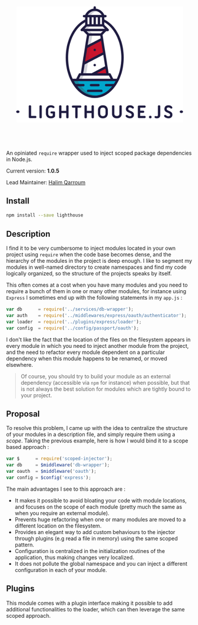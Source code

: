 <br/><br/>
<h1 align="center">
 <img width="450" src="lighthouse.png" />
</h1>
<br/><br/>

An opiniated `require` wrapper used to inject scoped package dependencies in Node.js.

Current version: **1.0.5**

Lead Maintainer: [Halim Qarroum](mailto:hqm.post@gmail.com)

## Install

```bash
npm install --save lighthouse
```

## Description

I find it to be very cumbersome to inject modules located in your own project using `require` when the code base becomes dense, and the hierarchy of the modules in the project is deep enough. I like to segment my modules in well-named directory to create namespaces and find my code logically organized, so the structure of the projects speaks by itself.

This often comes at a cost when you have many modules and you need to require a bunch of them in one or many other modules, for instance using `Express` I sometimes end up with the following statements in my `app.js` :

```javascript
var db      = require('../services/db-wrapper');
var auth    = require('../middlewares/express/oauth/authenticator');
var loader  = require('../plugins/express/loader');
var config  = require('../config/passport/oauth');
```

I don't like the fact that the location of the files on the filesystem appears in every module in which you need to inject another module from the project, and the need to refactor every module dependent on a particular dependency when this module happens to be renamed, or moved elsewhere.

> Of course, you should try to build your module as an external dependency (accessible via `npm` for instance) when possible, but that is not always the best solution for modules which are tightly bound to your project.

## Proposal

To resolve this problem, I came up with the idea to centralize the structure of your modules in a description file, and simply require them using a *scope*. Taking the previous example, here is how I would bind it to a scope based approach :

```javascript
var $      = require('scoped-injector');
var db     = $middleware('db-wrapper');
var oauth  = $middleware('oauth');
var config = $config('express');
```

The main advantages I see to this approach are :

 * It makes it possible to avoid bloating your code with module locations, and focuses on the scope of each module (pretty much the same as when you require an external module).
 * Prevents huge refactoring when one or many modules are moved to a different location on the filesystem.
 * Provides an elegant way to add custom behaviours to the injector through plugins (e.g read a file in memory) using the same scoped pattern.
 * Configuration is centralized in the initialization routines of the application, thus making changes very localized.
 * It does not pollute the global namespace and you can inject a different configuration in each of your module.

## Plugins

This module comes with a plugin interface making it possible to add additional functionalities to the loader, which can then leverage the same scoped approach.
